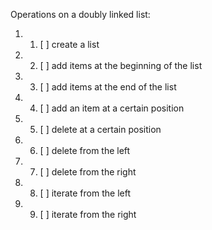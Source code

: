 Operations on a doubly linked list:
1. 1) [ ] create a list
2. 2) [ ] add items at the beginning of the list
3. 3) [ ] add items at the end of the list
4. 4) [ ] add an item at a certain position
5. 5) [ ] delete at a certain position
6. 6) [ ] delete from the left
7. 7) [ ] delete from the right
8. 8) [ ] iterate from the left
9. 9) [ ] iterate from the right
